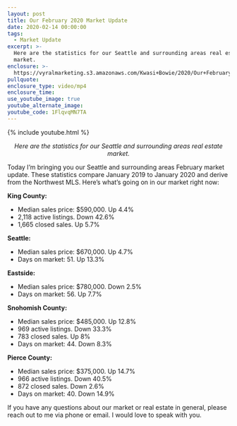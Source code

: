 ```yaml
---
layout: post
title: Our February 2020 Market Update
date: 2020-02-14 00:00:00
tags:
  - Market Update
excerpt: >-
  Here are the statistics for our Seattle and surrounding areas real estate
  market.
enclosure: >-
  https://vyralmarketing.s3.amazonaws.com/Kwasi+Bowie/2020/Our+February+2020+Market+Update.mp4
pullquote:
enclosure_type: video/mp4
enclosure_time:
use_youtube_image: true
youtube_alternate_image:
youtube_code: 1FlqvqMN7TA
---
```


{% include youtube.html %}

<p style="text-align: center;"><em>Here are the statistics for our Seattle and surrounding areas real estate market.</em></p>

Today I’m bringing you our Seattle and surrounding areas February market update. These statistics compare January 2019 to January 2020 and derive from the Northwest MLS. Here’s what’s going on in our market right now:&nbsp;

**King County:**

* Median sales price: $590,000. Up 4.4%
* 2,118 active listings. Down 42.6%
* 1,665 closed sales. Up 5.7%

**Seattle:**

* Median sales price: $670,000. Up 4.7%
* Days on market: 51. Up 13.3%

**Eastside:**

* Median sales price: $780,000. Down 2.5%
* Days on market: 56. Up 7.7%

**Snohomish County:**

* Median sales price: $485,000. Up 12.8%
* 969 active listings. Down 33.3%
* 783 closed sales. Up 8%
* Days on market: 44. Down 8.3%

**Pierce County:**

* Median sales price: $375,000. Up 14.7%
* 966 active listings. Down 40.5%
* 872 closed sales. Down 2.6%
* Days on market: 40. Down 14.9%

If you have any questions about our market or real estate in general, please reach out to me via phone or email. I would love to speak with you.